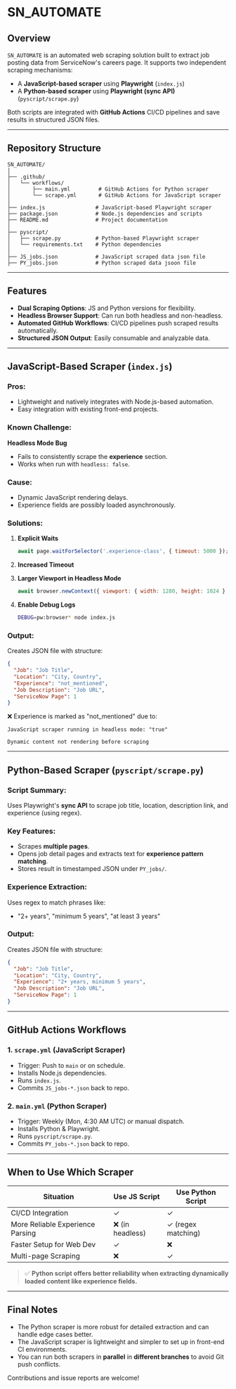 # SN\_AUTOMATE

## Overview

`SN_AUTOMATE` is an automated web scraping solution built to extract job posting data from ServiceNow's careers page. It supports two independent scraping mechanisms:

* A **JavaScript-based scraper** using **Playwright** (`index.js`)
* A **Python-based scraper** using **Playwright (sync API)** (`pyscript/scrape.py`)

Both scripts are integrated with **GitHub Actions** CI/CD pipelines and save results in structured JSON files.

---

## Repository Structure

```
SN_AUTOMATE/
│
├── .github/
│   └── workflows/
│       ├── main.yml         # GitHub Actions for Python scraper
│       └── scrape.yml       # GitHub Actions for JavaScript scraper
│
├── index.js                # JavaScript-based Playwright scraper
├── package.json            # Node.js dependencies and scripts
├── README.md               # Project documentation
│
├── pyscript/
│   ├── scrape.py           # Python-based Playwright scraper
│   └── requirements.txt    # Python dependencies
│
├── JS_jobs.json            # JavaScript scraped data json file
├── PY_jobs.json            # Python scraped data jsoon file
```

---

## Features

* **Dual Scraping Options**: JS and Python versions for flexibility.
* **Headless Browser Support**: Can run both headless and non-headless.
* **Automated GitHub Workflows**: CI/CD pipelines push scraped results automatically.
* **Structured JSON Output**: Easily consumable and analyzable data.

---

## JavaScript-Based Scraper (`index.js`)

### Pros:

* Lightweight and natively integrates with Node.js-based automation.
* Easy integration with existing front-end projects.

### Known Challenge:

**Headless Mode Bug**

* Fails to consistently scrape the **experience** section.
* Works when run with `headless: false`.

### Cause:

* Dynamic JavaScript rendering delays.
* Experience fields are possibly loaded asynchronously.

### Solutions:

1. **Explicit Waits**

   ```js
   await page.waitForSelector('.experience-class', { timeout: 5000 });
   ```

2. **Increased Timeout**

3. **Larger Viewport in Headless Mode**

   ```js
   await browser.newContext({ viewport: { width: 1280, height: 1024 } });
   ```

4. **Enable Debug Logs**

   ```bash
   DEBUG=pw:browser* node index.js
   ```

### Output:

Creates JSON file with structure:

```json
{
  "Job": "Job Title",
  "Location": "City, Country",
  "Experience": "not_mentioned",
  "Job Description": "Job URL",
  "ServiceNow Page": 1
}
```
❌ Experience is marked as "not_mentioned" due to:

    JavaScript scraper running in headless mode: "true"

    Dynamic content not rendering before scraping

---

## Python-Based Scraper (`pyscript/scrape.py`)

### Script Summary:

Uses Playwright's **sync API** to scrape job title, location, description link, and experience (using regex).

### Key Features:

* Scrapes **multiple pages**.
* Opens job detail pages and extracts text for **experience pattern matching**.
* Stores result in timestamped JSON under `PY_jobs/`.

### Experience Extraction:

Uses regex to match phrases like:

* "2+ years", "minimum 5 years", "at least 3 years"

### Output:

Creates JSON file with structure:

```json
{
  "Job": "Job Title",
  "Location": "City, Country",
  "Experience": "2+ years, minimum 5 years",
  "Job Description": "Job URL",
  "ServiceNow Page": 1
}
```

---

## GitHub Actions Workflows

### 1. `scrape.yml` (JavaScript Scraper)

* Trigger: Push to `main` or on schedule.
* Installs Node.js dependencies.
* Runs `index.js`.
* Commits `JS_jobs-*.json` back to repo.

### 2. `main.yml` (Python Scraper)

* Trigger: Weekly (Mon, 4:30 AM UTC) or manual dispatch.
* Installs Python & Playwright.
* Runs `pyscript/scrape.py`.
* Commits `PY_jobs-*.json` back to repo.

---

## When to Use Which Scraper

| Situation                        | Use JS Script   | Use Python Script  |
| -------------------------------- | --------------- | ------------------ |
| CI/CD Integration                | ✓               | ✓                  |
| More Reliable Experience Parsing | ❌ (in headless) | ✓ (regex matching) |
| Faster Setup for Web Dev         | ✓               | ❌                  |
| Multi-page Scraping              | ❌               | ✓                  |

> ✅ **Python script offers better reliability when extracting dynamically loaded content like experience fields.**

---

## Final Notes

* The Python scraper is more robust for detailed extraction and can handle edge cases better.
* The JavaScript scraper is lightweight and simpler to set up in front-end CI environments.
* You can run both scrapers in **parallel** in **different branches** to avoid Git push conflicts.

Contributions and issue reports are welcome!
